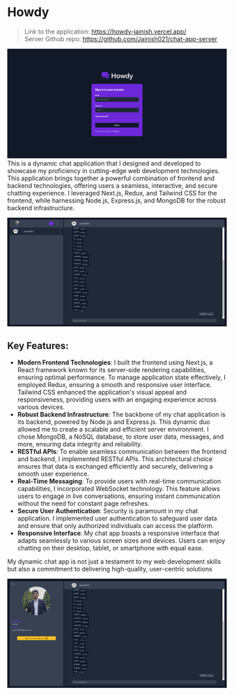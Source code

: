 # Howdy
> Link to the application: https://howdy-jainish.vercel.app/<br>
> Server Github repo: https://github.com/Jainish021/chat-app-server<br>

![Screenshot of login page](https://github.com/Jainish021/images/blob/main/chat-app-login.png)
<br>
This is a dynamic chat application that I designed and developed to showcase my proficiency in cutting-edge web development technologies. This application brings together a powerful combination of frontend and backend technologies, offering users a seamless, interactive, and secure chatting experience. I leveraged Next.js, Redux, and Tailwind CSS for the frontend, while harnessing Node.js, Express.js, and MongoDB for the robust backend infrastructure.<br>

![Screenshot of login page](https://github.com/Jainish021/images/blob/main/chat-app-main.png)

## Key Features:<br>
- **Modern Frontend Technologies**: I built the frontend using Next.js, a React framework known for its server-side rendering capabilities, ensuring optimal performance. To manage application state effectively, I employed Redux, ensuring a smooth and responsive user interface. Tailwind CSS enhanced the application's visual appeal and responsiveness, providing users with an engaging experience across various devices.<br>
- **Robust Backend Infrastructure**: The backbone of my chat application is its backend, powered by Node.js and Express.js. This dynamic duo allowed me to create a scalable and efficient server environment. I chose MongoDB, a NoSQL database, to store user data, messages, and more, ensuring data integrity and reliability.<br>
- **RESTful APIs**: To enable seamless communication between the frontend and backend, I implemented RESTful APIs. This architectural choice ensures that data is exchanged efficiently and securely, delivering a smooth user experience.<br>
- **Real-Time Messaging**: To provide users with real-time communication capabilities, I incorporated WebSocket technology. This feature allows users to engage in live conversations, ensuring instant communication without the need for constant page refreshes.<br>
- **Secure User Authentication**: Security is paramount in my chat application. I implemented user authentication to safeguard user data and ensure that only authorized individuals can access the platform.<br>
- **Responsive Interface**: My chat app boasts a responsive interface that adapts seamlessly to various screen sizes and devices. Users can enjoy chatting on their desktop, tablet, or smartphone with equal ease.<br>

My dynamic chat app is not just a testament to my web development skills but also a commitment to delivering high-quality, user-centric solutions

![Screenshot of login page](https://github.com/Jainish021/images/blob/main/chat-app-profile.png)
